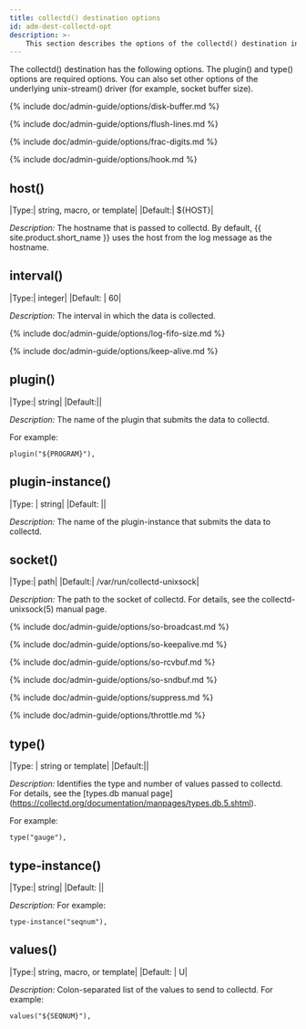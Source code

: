 ```yaml
---
title: collectd() destination options
id: adm-dest-collectd-opt
description: >-
	This section describes the options of the collectd() destination in {{ site.product.short_name }}.
---
```


The collectd() destination has the following options. The plugin() and
type() options are required options. You can also set other options of
the underlying unix-stream() driver (for example, socket buffer size).

{% include doc/admin-guide/options/disk-buffer.md %}

{% include doc/admin-guide/options/flush-lines.md %}

{% include doc/admin-guide/options/frac-digits.md %}

{% include doc/admin-guide/options/hook.md %}

## host()

|Type:| string, macro, or template|
|Default:|   ${HOST}|

*Description:* The hostname that is passed to collectd. By default,
{{ site.product.short_name }} uses the host from the log message as the hostname.

## interval()

|Type:|      integer|
|Default:  | 60|

*Description:* The interval in which the data is collected.

{% include doc/admin-guide/options/log-fifo-size.md %}

{% include doc/admin-guide/options/keep-alive.md %}

## plugin()

|Type:|      string|
|Default:||

*Description:* The name of the plugin that submits the data to collectd.

For example:

```config
plugin("${PROGRAM}"),
```

## plugin-instance()

|Type: | string|
|Default:   ||

*Description:* The name of the plugin-instance that submits the data to
collectd.

## socket()

|Type:|      path|
|Default:|   /var/run/collectd-unixsock|

*Description:* The path to the socket of collectd. For details, see the
collectd-unixsock(5) manual page.

{% include doc/admin-guide/options/so-broadcast.md %}

{% include doc/admin-guide/options/so-keepalive.md %}

{% include doc/admin-guide/options/so-rcvbuf.md %}

{% include doc/admin-guide/options/so-sndbuf.md %}

{% include doc/admin-guide/options/suppress.md %}

{% include doc/admin-guide/options/throttle.md %}

## type()

|Type:     | string or template|
|Default:||

*Description:* Identifies the type and number of values passed to
collectd. For details, see the [types.db manual page]
(https://collectd.org/documentation/manpages/types.db.5.shtml).  

For example:

```config
type("gauge"),
```

## type-instance()

|Type:|      string|
|Default:   ||

*Description:* For example:

```config
type-instance("seqnum"),
```

## values()

|Type:|      string, macro, or template|
|Default: |  U|

*Description:* Colon-separated list of the values to send to collectd.
For example:

```config
values("${SEQNUM}"),
```
